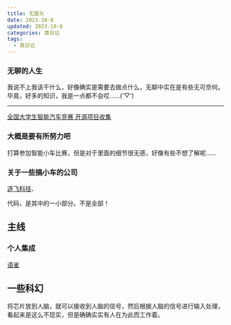```yaml
---
title: 无厘头
date: 2023-10-8
updated: 2023-10-8
categories: 类日记
tags:
  - 类日记
---
```


### 无聊的人生
我说不上我该干什么，好像确实是需要去做点什么，无聊中实在是有些无可奈何。
毕竟，好多的知识，我是一点都不会哎……('▽')

---

[全国大学生智能汽车竞赛 开源项目收集](https://ittuann.github.io/Awesome-IntelligentCarRace/)

### 大概是要有所努力吧
打算参加智能小车比赛，但是对于里面的细节很无感，好像有些不想了解呢……

### 关于一些搞小车的公司

[逐飞科技](https://gitee.com/seekfree)、

代码，是其中的一小部分。不是全部！

## 主线

### 个人集成
[语雀](https://www.yuque.com/dashboard)
## 一些科幻

将芯片放到人脑，就可以接收到人脑的信号，然后根据人脑的信号进行输入处理，
看起来是这么不现实，但是确确实实有人在为此而工作着。
